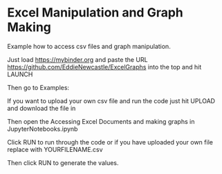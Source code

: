 # Excel Manipulation and Graph Making
Example how to access csv files and graph manipulation.

Just load https://mybinder.org and paste the URL https://github.com/EddieNewcastle/ExcelGraphs into the top and hit LAUNCH

Then go to Examples:

If you want to upload your own csv file and run the code just hit UPLOAD and download the file in 

Then open the Accessing Excel Documents and making graphs in JupyterNotebooks.ipynb

Click RUN to run through the code or if you have uploaded your own file replace with YOURFILENAME.csv

Then click RUN to generate the values.


